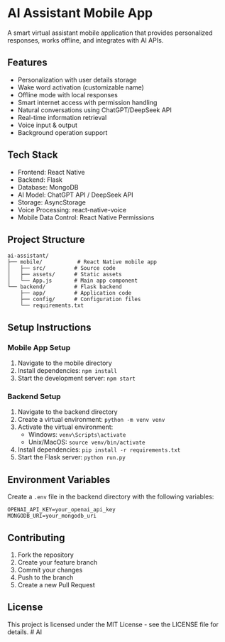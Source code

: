 # AI Assistant Mobile App

A smart virtual assistant mobile application that provides personalized responses, works offline, and integrates with AI APIs.

## Features

- Personalization with user details storage
- Wake word activation (customizable name)
- Offline mode with local responses
- Smart internet access with permission handling
- Natural conversations using ChatGPT/DeepSeek API
- Real-time information retrieval
- Voice input & output
- Background operation support

## Tech Stack

- Frontend: React Native
- Backend: Flask
- Database: MongoDB
- AI Model: ChatGPT API / DeepSeek API
- Storage: AsyncStorage
- Voice Processing: react-native-voice
- Mobile Data Control: React Native Permissions

## Project Structure

```
ai-assistant/
├── mobile/           # React Native mobile app
│   ├── src/         # Source code
│   ├── assets/      # Static assets
│   └── App.js       # Main app component
└── backend/         # Flask backend
    ├── app/         # Application code
    ├── config/      # Configuration files
    └── requirements.txt
```

## Setup Instructions

### Mobile App Setup
1. Navigate to the mobile directory
2. Install dependencies: `npm install`
3. Start the development server: `npm start`

### Backend Setup
1. Navigate to the backend directory
2. Create a virtual environment: `python -m venv venv`
3. Activate the virtual environment:
   - Windows: `venv\Scripts\activate`
   - Unix/MacOS: `source venv/bin/activate`
4. Install dependencies: `pip install -r requirements.txt`
5. Start the Flask server: `python run.py`

## Environment Variables

Create a `.env` file in the backend directory with the following variables:
```
OPENAI_API_KEY=your_openai_api_key
MONGODB_URI=your_mongodb_uri
```

## Contributing

1. Fork the repository
2. Create your feature branch
3. Commit your changes
4. Push to the branch
5. Create a new Pull Request

## License

This project is licensed under the MIT License - see the LICENSE file for details. #   A I  
 